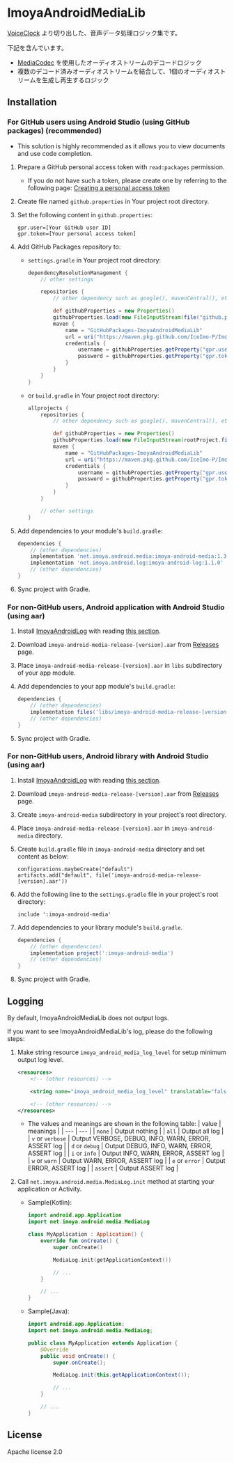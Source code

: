 # ImoyaAndroidMediaLib

[VoiceClock](https://imoya.net/android/voiceclock) より切り出した、音声データ処理ロジック集です。

下記を含んでいます。

* [MediaCodec](https://developer.android.com/reference/android/media/MediaCodec) を使用したオーディオストリームのデコードロジック
* 複数のデコード済みオーディオストリームを結合して、1個のオーディオストリームを生成し再生するロジック

## Installation

### For GitHub users using Android Studio (using GitHub packages) (recommended)

* This solution is highly recommended as it allows you to view documents and use code completion.

1. Prepare a GitHub personal access token with `read:packages` permission.
   * If you do not have such a token, please create one by referring to the following page: [Creating a personal access token](https://docs.github.com/en/authentication/keeping-your-account-and-data-secure/creating-a-personal-access-token)
2. Create file named `github.properties` in Your project root directory.
3. Set the following content in `github.properties`:

    ```text
    gpr.user=[Your GitHub user ID]
    gpr.token=[Your personal access token]
    ```

4. Add GitHub Packages repository to:
   * `settings.gradle` in Your project root directory:

       ```groovy
       dependencyResolutionManagement {
           // other settings

           repositories {
               // other dependency such as google(), mavenCentral(), etc.

               def githubProperties = new Properties()
               githubProperties.load(new FileInputStream(file("github.properties")))
               maven {
                   name = "GitHubPackages-ImoyaAndroidMediaLib"
                   url = uri("https://maven.pkg.github.com/IceImo-P/ImoyaAndroidMediaLib")
                   credentials {
                       username = githubProperties.getProperty("gpr.user") ?: System.getenv("GPR_USER")
                       password = githubProperties.getProperty("gpr.token") ?: System.getenv("GPR_TOKEN")
                   }
               }
           }
       }
       ```

   * or `build.gradle` in Your project root directory:

       ```groovy
       allprojects {
           repositories {
               // other dependency such as google(), mavenCentral(), etc.

               def githubProperties = new Properties()
               githubProperties.load(new FileInputStream(rootProject.file("github.properties")))
               maven {
                   name = "GitHubPackages-ImoyaAndroidMediaLib"
                   url = uri("https://maven.pkg.github.com/IceImo-P/ImoyaAndroidMediaLib")
                   credentials {
                       username = githubProperties.getProperty("gpr.user") ?: System.getenv("GPR_USER")
                       password = githubProperties.getProperty("gpr.token") ?: System.getenv("GPR_TOKEN")
                   }
               }
           }

           // other settings
       }
       ```

5. Add dependencies to your module's `build.gradle`:

    ```groovy
    dependencies {
        // (other dependencies)
        implementation 'net.imoya.android.media:imoya-android-media:1.3.1'
        implementation 'net.imoya.android.log:imoya-android-log:1.1.0'
        // (other dependencies)
    }
    ```

6. Sync project with Gradle.

### For non-GitHub users, Android application with Android Studio (using aar)

1. Install [ImoyaAndroidLog](https://github.com/IceImo-P/ImoyaAndroidLog) with reading [this section](https://github.com/IceImo-P/ImoyaAndroidLog#for-non-github-users-android-application-with-android-studio-using-aar).
2. Download `imoya-android-media-release-[version].aar` from [Releases](https://github.com/IceImo-P/ImoyaAndroidMediaLib/releases) page.
3. Place `imoya-android-media-release-[version].aar` in `libs` subdirectory of your app module.
4. Add dependencies to your app module's `build.gradle`:

    ```groovy
    dependencies {
        // (other dependencies)
        implementation files('libs/imoya-android-media-release-[version].aar')
        // (other dependencies)
    }
    ```

5. Sync project with Gradle.

### For non-GitHub users, Android library with Android Studio (using aar)

1. Install [ImoyaAndroidLog](https://github.com/IceImo-P/ImoyaAndroidLog) with reading [this section](https://github.com/IceImo-P/ImoyaAndroidLog#for-non-github-users-android-library-with-android-studio-using-aar).
2. Download `imoya-android-media-release-[version].aar` from [Releases](https://github.com/IceImo-P/ImoyaAndroidMediaLib/releases) page.
3. Create `imoya-android-media` subdirectory in your project's root directory.
4. Place `imoya-android-media-release-[version].aar` in `imoya-android-media` directory.
5. Create `build.gradle` file in `imoya-android-media` directory and set content as below:

    ```text
    configurations.maybeCreate("default")
    artifacts.add("default", file('imoya-android-media-release-[version].aar'))
    ```

6. Add the following line to the `settings.gradle` file in your project's root directory:

    ```text
    include ':imoya-android-media'
    ```

7. Add dependencies to your library module's `build.gradle`.

    ```groovy
    dependencies {
        // (other dependencies)
        implementation project(':imoya-android-media')
        // (other dependencies)
    }
    ```

8. Sync project with Gradle.

## Logging

By default, ImoyaAndroidMediaLib does not output logs.

If you want to see ImoyaAndroidMediaLib's log, please do the following steps:

1. Make string resource `imoya_android_media_log_level` for setup minimum output log level.

    ```xml
    <resources>
        <!-- (other resources) -->

        <string name="imoya_android_media_log_level" translatable="false">info</string>

        <!-- (other resources) -->
    </resources>
    ```

    * The values and meanings are shown in the following table:
      | value | meanings |
      | --- | --- |
      | `none` | Output nothing |
      | `all` | Output all log |
      | `v` or `verbose` | Output VERBOSE, DEBUG, INFO, WARN, ERROR, ASSERT log |
      | `d` or `debug` | Output DEBUG, INFO, WARN, ERROR, ASSERT log |
      | `i` or `info` | Output INFO, WARN, ERROR, ASSERT log |
      | `w` or `warn` | Output WARN, ERROR, ASSERT log |
      | `e` or `error` | Output ERROR, ASSERT log |
      | `assert` | Output ASSERT log |
2. Call `net.imoya.android.media.MediaLog.init` method at starting your application or Activity.
    * Sample(Kotlin):

        ```kotlin
        import android.app.Application
        import net.imoya.android.media.MediaLog

        class MyApplication : Application() {
            override fun onCreate() {
                super.onCreate()

                MediaLog.init(getApplicationContext())

                // ...
            }

            // ...
        }
        ```

    * Sample(Java):

        ```java
        import android.app.Application;
        import net.imoya.android.media.MediaLog;

        public class MyApplication extends Application {
            @Override
            public void onCreate() {
                super.onCreate();

                MediaLog.init(this.getApplicationContext());

                // ...
            }

            // ...
        }
        ```

## License

Apache license 2.0
